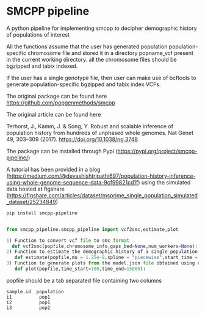 # SMCPP pipeline
A python pipeline for implementing smcpp to decipher demographic history of populations of interest

All the functions assume that the user has generated population population-specific chromosome file and stored it in a directory popname_vcf present in the current working directory. all the chromosome files should be bgzipped and tabix indexed.

If the user has a single genotype file, then user can make use of bcftools to generate population-specific bgzipped and tabix index VCFs.

The original package can be found here
https://github.com/popgenmethods/smcpp

The original article can be found here

Terhorst, J., Kamm, J. & Song, Y. Robust and scalable inference of population history from hundreds of unphased whole genomes. Nat Genet 49, 303–309 (2017). https://doi.org/10.1038/ng.3748

The package can be installed through Pypi (https://pypi.org/project/smcpp-pipeline/)


A tutorial has been provided in a blog (https://medium.com/@devashishtripathi697/population-history-inference-using-whole-genome-sequence-data-9cf99821cd1f) using the simulated data hosted at figshare (https://figshare.com/articles/dataset/msprime_single_population_simulated_dataset/25234849)

```python
pip install smcpp-pipeline


from smcpp_pipeline.smcpp_pipeline import vcf2smc,estimate,plot

1) Function to convert vcf file to smc format
  def vcf2smc(popfile,chromosome_info,gaps_bed=None,num_workers=None):
2) Function to estimate the demographic history of a single population
   def estimate(popfile,mu = 1.25e-8,spline = "piecewise",start_time = 100, end_time=100000,knots = 8):
3) Function to generate plots from the model.json file obtained using estimate function
   def plot(popfile,time_start=100,time_end=15000):
```
popfile should be a tab separated file containing two columns

```
sample.id  population
i1          pop1
i2          pop1
i3          pop2  

